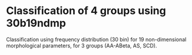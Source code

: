# Classification of 4 groups using 30b19ndmp 

Classification using frequency distribution (30 bin) for 19 non-dimensional morphological parameters, for 3 groups (AA-ABeta, AS, SCD). 
